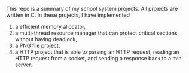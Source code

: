 This repo is a summary of my school system projects. All projects are written in C. 
In these projects, I have implemented 
1) a efficient memory allocator, 
2) a multi-thread resource manager that can protect critical sections without having deadlock, 
3) a PNG file project, 
4) a HTTP project that is able to parsing an HTTP request, reading an HTTP request from a socket, and sending a response back to a mini server. 
